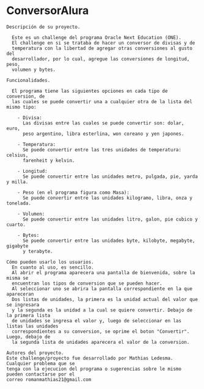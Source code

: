 # ConversorAlura

    Descripción de su proyecto.
    
      Este es un challenge del programa Oracle Next Education (ONE).
      El challenge en si se trataba de hacer un conversor de divisas y de 
      temperatura con la libertad de agregar otras conversiones al gusto del 
      desarrollador, por lo cual, agregue las conversiones de longitud, peso, 
      volumen y bytes.
    
    Funcionalidades.
    
      El programa tiene las siguientes opciones en cada tipo de conversion, de
      las cuales se puede convertir una a cualquier otra de la lista del mismo tipo:
      
        - Divisa:
          Las divisas entre las cuales se puede convertir son: dolar, euro, 
          peso argentino, libra esterlina, won coreano y yen japones.

        - Temperatura:
          Se puede convertir entre las tres unidades de temperatura: celsius,
          farenheit y kelvin.

        - Longitud:
          Se puede convertir entre las unidades metro, pulgada, pie, yarda y milla.

        - Peso (en el programa figura como Masa):
          Se puede convertir entre las unidades kilogramo, libra, onza y tonelada.

        - Volumen:
          Se puede convertir entre las unidades litro, galon, pie cubico y cuarto.

        - Bytes:
          Se puede convertir entre las unidades byte, kilobyte, megabyte, gigabyte 
          y terabyte.
        
    Cómo pueden usarlo los usuarios.
      En cuanto al uso, es sencillo. 
      Al abrir el programa aparecera una pantalla de bienvenida, sobre la misma se 
      encuentran los tipos de conversion que se pueden hacer. 
      Al seleccionar uno se abrira la pantalla correspondiente en la que apareceran
      Dos listas de unidades, la primera es la unidad actual del valor que se ingresara
      y la segunda es la unidad a la cual se quiere convertir. Debajo de la primera lista
      de unidades se ingresa el valor y, luego de seleccionar en las listas las unidades
      correspondientes a su conversion, se oprime el boton "Convertir". Luego, debajo de
      la segunda lista de unidades aparecera el valor de la conversion.
    
    Autores del proyecto.
    Este challenge/proyecto fue desarrollado por Mathias Ledesma. Cualquier problema que se 
    tenga con la ejecucion del programa o sugerencias sobre le mismo pueden contactarse por el
    correo romanmathias21@gmail.com
